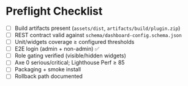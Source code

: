 # Preflight Checklist

- [ ] Build artifacts present (`assets/dist`, `artifacts/build/plugin.zip`)
- [ ] REST contract valid against `schema/dashboard-config.schema.json`
- [ ] Unit/widgets coverage ≥ configured thresholds
- [ ] E2E login (admin + non-admin) ✅
- [ ] Role gating verified (visible/hidden widgets)
- [ ] Axe 0 serious/critical; Lighthouse Perf ≥ 85
- [ ] Packaging + smoke install
- [ ] Rollback path documented
